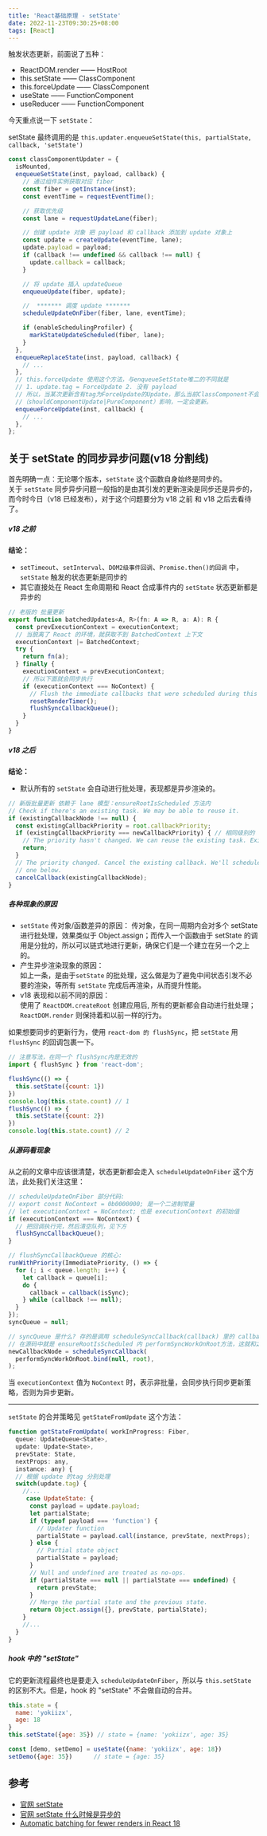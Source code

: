 ```yaml
---
title: 'React基础原理 - setState'
date: 2022-11-23T09:30:25+08:00
tags: [React]
---
```


触发状态更新，前面说了五种：

- ReactDOM.render —— HostRoot
- this.setState —— ClassComponent
- this.forceUpdate —— ClassComponent
- useState —— FunctionComponent
- useReducer —— FunctionComponent

今天重点说一下 `setState`：

setState 最终调用的是 `this.updater.enqueueSetState(this, partialState, callback, 'setState')`

```JavaScript
const classComponentUpdater = {
  isMounted,
  enqueueSetState(inst, payload, callback) {
    // 通过组件实例获取对应 fiber
    const fiber = getInstance(inst);
    const eventTime = requestEventTime();

    // 获取优先级
    const lane = requestUpdateLane(fiber);

    // 创建 update 对象 把 payload 和 callback 添加到 update 对象上
    const update = createUpdate(eventTime, lane);
    update.payload = payload;
    if (callback !== undefined && callback !== null) {
      update.callback = callback;
    }

    // 将 update 插入 updateQueue
    enqueueUpdate(fiber, update);

    //  ******* 调度 update *******
    scheduleUpdateOnFiber(fiber, lane, eventTime);

    if (enableSchedulingProfiler) {
      markStateUpdateScheduled(fiber, lane);
    }
  },
  enqueueReplaceState(inst, payload, callback) {
    // ...
  },
  // this.forceUpdate 使用这个方法，与enqueueSetState唯二的不同就是
  // 1. update.tag = ForceUpdate 2. 没有 payload
  // 所以，当某次更新含有tag为ForceUpdate的Update，那么当前ClassComponent不会受其他性能优化手段
  //（shouldComponentUpdate|PureComponent）影响，一定会更新。
  enqueueForceUpdate(inst, callback) {
    // ...
  },
};
```

## 关于 setState 的同步异步问题(v18 分割线)

首先明确一点：无论哪个版本，`setState` 这个函数自身始终是同步的。  
关于 `setState` 同步异步问题一般指的是由其引发的更新渲染是同步还是异步的，而今时今日（v18 已经发布），对于这个问题要分为 v18 之前 和 v18 之后去看待了。

##### v18 之前

**结论：**

- `setTimeout`、`setInterval`、`DOM2级事件回调`、`Promise.then()的回调` 中，`setState` 触发的状态更新是同步的
- 其它直接处在 React 生命周期和 React 合成事件内的 `setState` 状态更新都是异步的

```JavaScript
// 老版的 批量更新
export function batchedUpdates<A, R>(fn: A => R, a: A): R {
  const prevExecutionContext = executionContext;
  // 当脱离了 React 的环境，就获取不到 BatchedContext 上下文
  executionContext |= BatchedContext;
  try {
    return fn(a);
  } finally {
    executionContext = prevExecutionContext;
    // 所以下面就会同步执行
    if (executionContext === NoContext) {
      // Flush the immediate callbacks that were scheduled during this batch
      resetRenderTimer();
      flushSyncCallbackQueue();
    }
  }
}
```

##### v18 之后

**结论：**

- 默认所有的 `setState` 会自动进行批处理，表现都是异步渲染的。

```JavaScript
// 新版批量更新 依赖于 lane 模型：ensureRootIsScheduled 方法内
// Check if there's an existing task. We may be able to reuse it.
if (existingCallbackNode !== null) {
  const existingCallbackPriority = root.callbackPriority;
  if (existingCallbackPriority === newCallbackPriority) { // 相同级别的 setState 后续都给return掉了
    // The priority hasn't changed. We can reuse the existing task. Exit.
    return;
  }
  // The priority changed. Cancel the existing callback. We'll schedule a new
  // one below.
  cancelCallback(existingCallbackNode);
}
```

##### 各种现象的原因

- `setState` 传对象/函数差异的原因：
  传对象，在同一周期内会对多个 setState 进行批处理，效果类似于 Object.assign；而传入一个函数由于 setState 的调用是分批的，所以可以链式地进行更新，确保它们是一个建立在另一个之上的。
- 产生异步渲染现象的原因：  
  如上一条，是由于`setState` 的批处理，这么做是为了避免中间状态引发不必要的渲染，等所有 `setState` 完成后再渲染，从而提升性能。
- v18 表现和以前不同的原因：  
  使用了 `ReactDOM.createRoot` 创建应用后, 所有的更新都会自动进行批处理；`ReactDOM.render` 则保持着和以前一样的行为。

如果想要同步的更新行为，使用 `react-dom 的 flushSync`，把 `setState` 用 `flushSync` 的回调包裹一下。

```JavaScript
// 注意写法，在同一个 flushSync内是无效的
import { flushSync } from 'react-dom';

flushSync(() => {
  this.setState({count: 1})
})
console.log(this.state.count) // 1
flushSync(() => {
  this.setState({count: 2})
})
console.log(this.state.count) // 2
```

##### 从源码看现象

从之前的文章中应该很清楚，状态更新都会走入 `scheduleUpdateOnFiber` 这个方法，此处我们关注这里：

```JavaScript
// scheduleUpdateOnFiber 部分代码:
// export const NoContext = 0b0000000; 是一个二进制常量
// let executionContext = NoContext; 也是 executionContext 的初始值
if (executionContext === NoContext) {
  // 把回调执行完，然后清空队列，见下方
  flushSyncCallbackQueue();
}

// flushSyncCallbackQueue 的核心:
runWithPriority(ImmediatePriority, () => {
  for (; i < queue.length; i++) {
    let callback = queue[i];
    do {
      callback = callback(isSync);
    } while (callback !== null);
  }
});
syncQueue = null;

// syncQueue 是什么? 存的是调用 scheduleSyncCallback(callback) 里的 callback
// 在源码中就是 ensureRootIsScheduled 内 performSyncWorkOnRoot方法，这就和之前串起来了
newCallbackNode = scheduleSyncCallback(
  performSyncWorkOnRoot.bind(null, root),
);
```

当 `executionContext` 值为 `NoContext` 时，表示非批量，会同步执行同步更新策略，否则为异步更新。

---

`setState` 的合并策略见 `getStateFromUpdate` 这个方法：

```JavaScript
function getStateFromUpdate( workInProgress: Fiber,
  queue: UpdateQueue<State>,
  update: Update<State>,
  prevState: State,
  nextProps: any,
  instance: any) {
  // 根据 update 的tag 分别处理
  switch(update.tag) {
    //...
     case UpdateState: {
      const payload = update.payload;
      let partialState;
      if (typeof payload === 'function') {
        // Updater function
        partialState = payload.call(instance, prevState, nextProps);
      } else {
        // Partial state object
        partialState = payload;
      }
      // Null and undefined are treated as no-ops.
      if (partialState === null || partialState === undefined) {
        return prevState;
      }
      // Merge the partial state and the previous state.
      return Object.assign({}, prevState, partialState);
    }
    //...
  }
}
```

##### hook 中的 "setState"

它的更新流程最终也是要走入 `scheduleUpdateOnFiber`，所以与 `this.setState` 的区别不大。但是，hook 的 "setState" 不会做自动的合并。

```JavaScript
this.state = {
  name: 'yokiizx',
  age: 18
}
this.setState({age: 35}) // state = {name: 'yokiizx', age: 35}

const [demo, setDemo] = useState({name: 'yokiizx', age: 18})
setDemo({age: 35})      // state = {age: 35}
```

## 参考

- [官网 setState](https://zh-hans.reactjs.org/docs/react-component.html#setstate)
- [官网 setState 什么时候是异步的](https://zh-hans.reactjs.org/docs/faq-state.html#when-is-setstate-asynchronous)
- [Automatic batching for fewer renders in React 18 ](https://github.com/reactwg/react-18/discussions/21)
